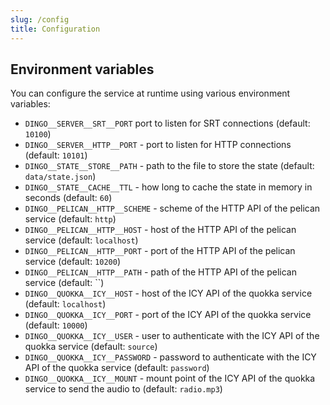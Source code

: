 ```yaml
---
slug: /config
title: Configuration
---
```


## Environment variables

You can configure the service at runtime using various environment variables:

- `DINGO__SERVER__SRT__PORT`
  port to listen for SRT connections
  (default: `10100`)
- `DINGO__SERVER__HTTP__PORT` -
  port to listen for HTTP connections
  (default: `10101`)
- `DINGO__STATE__STORE__PATH` -
  path to the file to store the state
  (default: `data/state.json`)
- `DINGO__STATE__CACHE__TTL` -
  how long to cache the state in memory in seconds
  (default: `60`)
- `DINGO__PELICAN__HTTP__SCHEME` -
  scheme of the HTTP API of the pelican service
  (default: `http`)
- `DINGO__PELICAN__HTTP__HOST` -
  host of the HTTP API of the pelican service
  (default: `localhost`)
- `DINGO__PELICAN__HTTP__PORT` -
  port of the HTTP API of the pelican service
  (default: `10200`)
- `DINGO__PELICAN__HTTP__PATH` -
  path of the HTTP API of the pelican service
  (default: ``)
- `DINGO__QUOKKA__ICY__HOST` -
  host of the ICY API of the quokka service
  (default: `localhost`)
- `DINGO__QUOKKA__ICY__PORT` -
  port of the ICY API of the quokka service
  (default: `10000`)
- `DINGO__QUOKKA__ICY__USER` -
  user to authenticate with the ICY API of the quokka service
  (default: `source`)
- `DINGO__QUOKKA__ICY__PASSWORD` -
  password to authenticate with the ICY API of the quokka service
  (default: `password`)
- `DINGO__QUOKKA__ICY__MOUNT` -
  mount point of the ICY API of the quokka service to send the audio to
  (default: `radio.mp3`)
